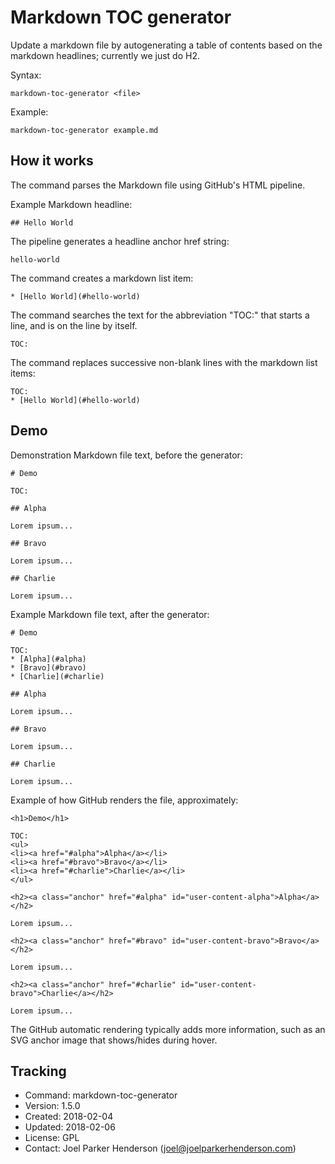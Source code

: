 # Markdown TOC generator

Update a markdown file by autogenerating a table of contents
based on the markdown headlines; currently we just do H2.

Syntax:

    markdown-toc-generator <file>

Example:

    markdown-toc-generator example.md


## How it works

The command parses the Markdown file using GitHub's HTML pipeline.

Example Markdown headline:

    ## Hello World

The pipeline generates a headline anchor href string:

    hello-world

The command creates a markdown list item:

    * [Hello World](#hello-world)

The command searches the text for the abbreviation "TOC:"
that starts a line, and is on the line by itself.

    TOC:

The command replaces successive non-blank lines with the markdown list items:

    TOC:
    * [Hello World](#hello-world)


## Demo

Demonstration Markdown file text, before the generator:

    # Demo

    TOC:
      
    ## Alpha

    Lorem ipsum...

    ## Bravo
    
    Lorem ipsum...

    ## Charlie

    Lorem ipsum...

Example Markdown file text, after the generator:

    # Demo

    TOC:
    * [Alpha](#alpha)
    * [Bravo](#bravo)
    * [Charlie](#charlie)
      
    ## Alpha

    Lorem ipsum...

    ## Bravo
    
    Lorem ipsum...

    ## Charlie

    Lorem ipsum...

Example of how GitHub renders the file, approximately:

    <h1>Demo</h1>

    TOC:
    <ul>
    <li><a href="#alpha">Alpha</a></li>
    <li><a href="#bravo">Bravo</a></li>
    <li><a href="#charlie">Charlie</a></li>
    </ul>
 
    <h2><a class="anchor" href="#alpha" id="user-content-alpha">Alpha</a></h2>

    Lorem ipsum...

    <h2><a class="anchor" href="#bravo" id="user-content-bravo">Bravo</a></h2>
    
    Lorem ipsum...

    <h2><a class="anchor" href="#charlie" id="user-content-bravo">Charlie</a></h2>

    Lorem ipsum...


The GitHub automatic rendering typically adds more information, 
such as an SVG anchor image that shows/hides during hover.


## Tracking

* Command: markdown-toc-generator
* Version: 1.5.0
* Created: 2018-02-04
* Updated: 2018-02-06
* License: GPL
* Contact: Joel Parker Henderson (joel@joelparkerhenderson.com)

